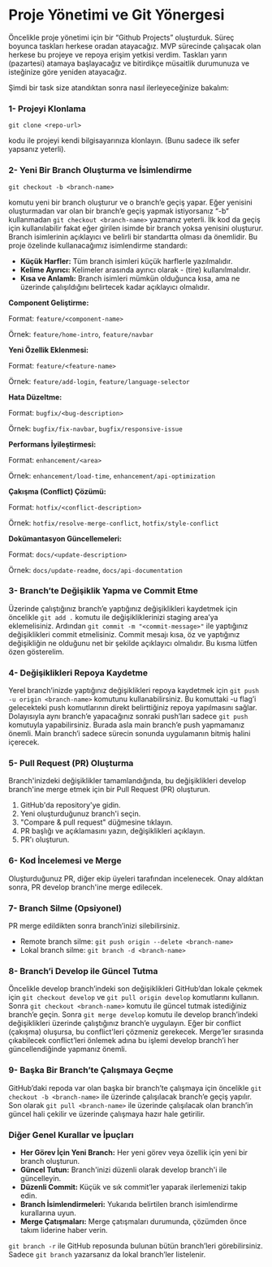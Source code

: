 # Proje Yönetimi ve Git Yönergesi

Öncelikle proje yönetimi için bir “Github Projects” oluşturduk. Süreç boyunca taskları herkese oradan atayacağız. MVP sürecinde çalışacak olan herkese bu projeye ve repoya erişim yetkisi verdim. Taskları yarın (pazartesi) atamaya başlayacağız ve bitirdikçe müsaitlik durumunuza ve isteğinize göre yeniden atayacağız.

Şimdi bir task size atandıktan sonra nasıl ilerleyeceğinize bakalım:

### 1- Projeyi Klonlama

`git clone <repo-url>`

kodu ile projeyi kendi bilgisayarınıza klonlayın. (Bunu sadece ilk sefer yapsanız yeterli).

### 2- Yeni Bir Branch Oluşturma ve İsimlendirme

`git checkout -b <branch-name>`

komutu yeni bir branch oluşturur ve o branch’e geçiş yapar. Eğer yenisini oluşturmadan var olan bir branch’e geçiş yapmak istiyorsanız “-b“ kullanmadan `git checkout <branch-name>` yazmanız yeterli. İlk kod da geçiş için kullanılabilir fakat eğer girilen isimde bir branch yoksa yenisini oluşturur. Branch isimlerinin açıklayıcı ve belirli bir standartta olması da önemlidir. Bu proje özelinde kullanacağımız isimlendirme standardı:

- **Küçük Harfler:** Tüm branch isimleri küçük harflerle yazılmalıdır.
- **Kelime Ayırıcı:** Kelimeler arasında ayırıcı olarak - (tire) kullanılmalıdır.
- **Kısa ve Anlamlı:** Branch isimleri mümkün olduğunca kısa, ama ne üzerinde çalışıldığını belirtecek kadar açıklayıcı olmalıdır.

**Component Geliştirme:**

Format: `feature/<component-name>`

Örnek: `feature/home-intro`, `feature/navbar`

**Yeni Özellik Eklenmesi:**

Format: `feature/<feature-name>`

Örnek: `feature/add-login`, `feature/language-selector`

**Hata Düzeltme:**

Format: `bugfix/<bug-description>`

Örnek: `bugfix/fix-navbar`, `bugfix/responsive-issue`

**Performans İyileştirmesi:**

Format: `enhancement/<area>`

Örnek: `enhancement/load-time`, `enhancement/api-optimization`

**Çakışma (Conflict) Çözümü:**

Format: `hotfix/<conflict-description>`

Örnek: `hotfix/resolve-merge-conflict`, `hotfix/style-conflict`

**Dokümantasyon Güncellemeleri:**

Format: `docs/<update-description>`

Örnek: `docs/update-readme`, `docs/api-documentation` 

### 3- Branch’te Değişiklik Yapma ve Commit Etme

Üzerinde çalıştığınız branch’e yaptığınız değişiklikleri kaydetmek için öncelikle `git add .` komutu ile değişikliklerinizi staging area’ya eklemelisiniz. Ardından `git commit -m "<commit-message>"` ile yaptığınız değişiklikleri commit etmelisiniz. Commit mesajı kısa, öz ve yaptığınız değişikliğin ne olduğunu net bir şekilde açıklayıcı olmalıdır. Bu kısma lütfen özen gösterelim.

### 4- Değişiklikleri Repoya Kaydetme

Yerel branch’inizde yaptığınız değişiklikleri repoya kaydetmek için `git push -u origin <branch-name>` komutunu kullanabilirsiniz. Bu komuttaki -u flag’i gelecekteki push komutlarının direkt belirttiğiniz repoya yapılmasını sağlar. Dolayısıyla aynı branch’e yapacağınız sonraki push’ları sadece `git push` komutuyla yapabilirsiniz. Burada asla main branch’e push yapmamanız önemli. Main branch’i sadece sürecin sonunda uygulamanın bitmiş halini içerecek.

### 5- Pull Request (PR) Oluşturma

Branch'inizdeki değişiklikler tamamlandığında, bu değişiklikleri develop branch'ine merge etmek için bir Pull Request (PR) oluşturun.

1. GitHub'da repository'ye gidin.
2. Yeni oluşturduğunuz branch'i seçin.
3. "Compare & pull request" düğmesine tıklayın.
4. PR başlığı ve açıklamasını yazın, değişiklikleri açıklayın.
5. PR'ı oluşturun.

### 6- Kod İncelemesi ve Merge

Oluşturduğunuz PR, diğer ekip üyeleri tarafından incelenecek. Onay aldıktan sonra, PR develop branch'ine merge edilecek.

### 7- Branch Silme (Opsiyonel)

PR merge edildikten sonra branch’inizi silebilirsiniz.

- Remote branch silme: `git push origin --delete <branch-name>`
- Lokal branch silme: `git branch -d <branch-name>`

### 8- Branch’i Develop ile Güncel Tutma

Öncelikle develop branch’indeki son değişiklikleri GitHub’dan lokale çekmek için `git checkout develop` ve `git pull origin develop` komutlarını kullanın. Sonra `git checkout <branch-name>` komutu ile güncel tutmak istediğiniz branch’e geçin. Sonra `git merge develop` komutu ile develop branch’indeki değişiklikleri üzerinde çalıştığınız branch’e uygulayın. Eğer bir conflict (çakışma) oluşursa, bu conflict'leri çözmeniz gerekecek. Merge’ler sırasında çıkabilecek conflict’leri önlemek adına bu işlemi develop branch’i her güncellendiğinde yapmanız önemli.

### 9- Başka Bir Branch’te Çalışmaya Geçme

GitHub’daki repoda var olan başka bir branch’te çalışmaya için öncelikle `git checkout -b <branch-name>` ile üzerinde çalışılacak branch’e geçiş yapılır. Son olarak `git pull <branch-name>` ile üzerinde çalışılacak olan branch’in güncel hali çekilir ve üzerinde çalışmaya hazır hale getirilir.

### Diğer Genel Kurallar ve İpuçları

- **Her Görev İçin Yeni Branch:** Her yeni görev veya özellik için yeni bir branch oluşturun.
- **Güncel Tutun:** Branch'inizi düzenli olarak develop branch'i ile güncelleyin.
- **Düzenli Commit:** Küçük ve sık commit’ler yaparak ilerlemenizi takip edin.
- **Branch İsimlendirmeleri:** Yukarıda belirtilen branch isimlendirme kurallarına uyun.
- **Merge Çatışmaları:** Merge çatışmaları durumunda, çözümden önce takım liderine haber verin.

`git branch -r` ile GitHub reposunda bulunan bütün branch’leri görebilirsiniz. Sadece `git branch` yazarsanız da lokal branch’ler listelenir.


